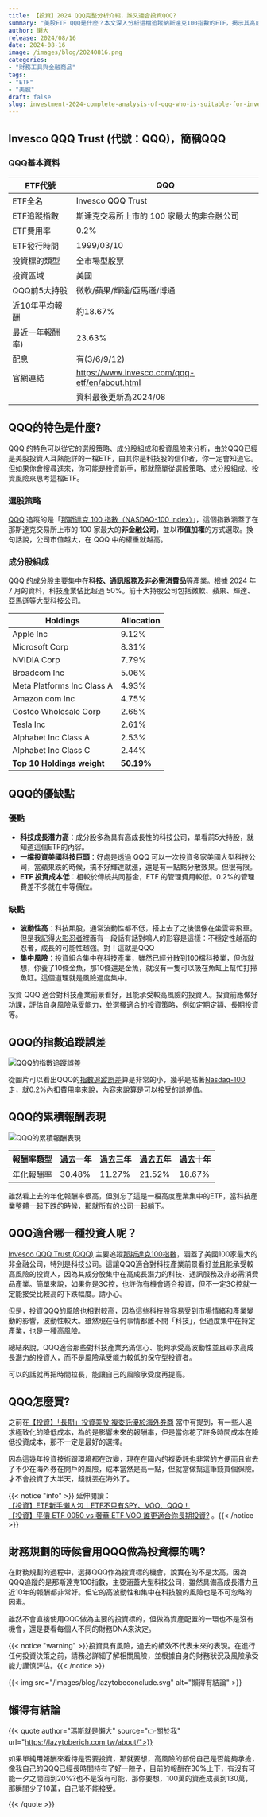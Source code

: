 ```yaml
---
title: 【投資】2024 QQQ完整分析介紹，誰又適合投資QQQ?
summary: "美股ETF QQQ是什麼？本文深入分析這檔追蹤納斯達克100指數的ETF，揭示其高成長潛力與科技股集中風險。了解QQQ的優缺點、績效表現，以及它適合哪種投資人，助你評估是否將這檔熱門ETF納入你的投資組合。"
author: 懶大
release: 2024/08/16
date: 2024-08-16
image: /images/blog/20240816.png
categories:
- "財務工具與金融商品"
tags:
- "ETF"
- "美股"
draft: false
slug: investment-2024-complete-analysis-of-qqq-who-is-suitable-for-investing-in-qqq
---
```

## Invesco QQQ Trust (代號：QQQ)，簡稱QQQ

### QQQ基本資料

| ETF代號    | QQQ |
|----------| --- |
| ETF全名    | Invesco QQQ Trust |
| ETF追蹤指數  | 斯達克交易所上市的 100 家最大的非金融公司 |
| ETF費用率   | 0.2% |
| ETF發行時間  | 1999/03/10 |
| 投資標的類型   | 全市場型股票 |
| 投資區域     | 美國 |
| QQQ前5大持股 | 微軟/蘋果/輝達/亞馬遜/博通 |
| 近10年平均報酬 | 約18.67% |
| 最近一年報酬率) | 23.63% |
| 配息       | 有(3/6/9/12) |
| 官網連結     | https://www.invesco.com/qqq-etf/en/about.html |
|          | 資料最後更新為2024/08 |

## QQQ的特色是什麼?

QQQ 的特色可以從它的選股策略、成分股組成和投資風險來分析，由於QQQ已經是美股投資人耳熟能詳的一檔ETF，由其你是科技股的信仰者，你一定會知道它。但如果你會搜尋進來，你可能是投資新手，那就簡單從選股策略、成分股組成、投資風險來思考這檔ETF。

### 選股策略

[QQQ](https://www.invesco.com/qqq-etf/en/about.html) 追蹤的是「[那斯達克 100 指數（NASDAQ-100 Index）](https://www.google.com/finance/quote/NDX:INDEXNASDAQ?sa=X&ved=2ahUKEwiKpeumg_iHAxVCbPUHHZLaLA0Q3ecFegQIMhAf)」，這個指數涵蓋了在那斯達克交易所上市的 100 家最大的**非金融公司**，並以**市值加權**的方式選取。換句話說，公司市值越大，在 QQQ 中的權重就越高。

### 成分股組成

QQQ 的成分股主要集中在**科技、通訊服務及非必需消費品**等產業。根據 2024 年 7 月的資料，科技產業佔比超過 50%。前十大持股公司包括微軟、蘋果、輝達、亞馬遜等大型科技公司。

| Holdings                     | Allocation |
| ---                          | ---        |
| Apple Inc                    | 9.12%      |
| Microsoft Corp               | 8.31%      |
| NVIDIA Corp                  | 7.79%      |
| Broadcom Inc                 | 5.06%      |
| Meta Platforms Inc Class A   | 4.93%      |
| Amazon.com Inc               | 4.75%      |
| Costco Wholesale Corp        | 2.65%      |
| Tesla Inc                    | 2.61%      |
| Alphabet Inc Class A         | 2.53%      |
| Alphabet Inc Class C         | 2.44%      |
| **Top 10 Holdings weight**   | **50.19%** |


## QQQ的優缺點

### 優點

- **科技成長潛力高**：成分股多為具有高成長性的科技公司，單看前5大持股，就知道這個ETF的內容。
- **一檔投資美國科技巨頭**：好處是透過 QQQ 可以一次投資多家美國大型科技公司，當蘋果跌的時候，搞不好輝達就漲，還是有一點點分散效果。但很有限。
- **ETF 投資成本低**：相較於傳統共同基金，ETF 的管理費用較低。0.2%的管理費差不多就在中等價位。

### 缺點

- **波動性高**：科技類股，通常波動性都不低，搭上去了之後很像在坐雲霄飛車。但是我記得[火影忍者](https://www.netflix.com/tw/title/70205012)裡面有一段話有話對鳴人的形容是這樣：不穩定性越高的忍者，成長的可能性越強。對！這就是QQQ
- **集中風險**：投資組合集中在科技產業，雖然已經分散到100檔科技業，但你就想，你養了10條金魚，那10條還是金魚，就沒有一隻可以吸在魚缸上幫忙打掃魚缸。這個道理就是風險過度集中。

投資 QQQ 適合對科技產業前景看好，且能承受較高風險的投資人。投資前應做好功課，評估自身風險承受能力，並選擇適合的投資策略，例如定期定額、長期投資等。

## QQQ的指數追蹤誤差

![QQQ的指數追蹤誤差](/images/blog/20240816_1.png)

從圖片可以看出QQQ的[指數追蹤誤差](https://www.invesco.com/qqq-etf/en/performance.html)算是非常的小，幾乎是貼著[Nasdaq-100](https://www.google.com/finance/quote/NDX:INDEXNASDAQ?sa=X&ved=2ahUKEwiKpeumg_iHAxVCbPUHHZLaLA0Q3ecFegQIMhAf)走，就0.2%內扣費用率來說，內容來說算是可以接受的誤差值。

## QQQ的累積報酬表現

![QQQ的累積報酬表現](/images/blog/20240816_2.png)

| 報酬率類型 | 過去一年 | 過去三年 | 過去五年 | 過去十年 |
| --- | --- | --- | --- | --- |
| 年化報酬率 | 30.48% | 11.27% | 21.52% | 18.67% |

雖然看上去的年化報酬率很高，但別忘了這是一檔高度產業集中的ETF，當科技產業整體一起下跌的時候，那就所有的公司一起躺下。

## QQQ適合哪一種投資人呢？

[Invesco QQQ Trust (QQQ)](https://www.invesco.com/qqq-etf/en/about.html) 主要追蹤[那斯達克100指數](https://www.google.com/finance/quote/NDX:INDEXNASDAQ?sa=X&ved=2ahUKEwiKpeumg_iHAxVCbPUHHZLaLA0Q3ecFegQIMhAf)，涵蓋了美國100家最大的非金融公司，特別是科技公司。這讓QQQ適合對科技產業前景看好並且能承受較高風險的投資人，因為其成分股集中在高成長潛力的科技、通訊服務及非必需消費品產業。簡單來說，如果你是3C控，也許你有機會適合投資，但不一定3C控就一定能接受比較高的下跌幅度。請小心。

但是，投資[QQQ](https://www.invesco.com/qqq-etf/en/about.html)的風險也相對較高，因為這些科技股容易受到市場情緒和產業變動的影響，波動性較大。雖然現在任何事情都離不開「科技」，但過度集中在特定產業，也是一種高風險。

總結來說，QQQ適合那些對科技產業充滿信心、能夠承受高波動性並且尋求高成長潛力的投資人，而不是風險承受能力較低的保守型投資者。

可以的話就再把時間拉長，能讓自己的風險承受度再提高。

## QQQ怎麼買?

之前在[【投資】「長期」投資美股 複委託優於海外券商](https://lazytoberich.com.tw/blog/investment-long-term-investing-in-us-stocks-is-better-with-multiple-delegations-than-overseas-brokerages/) 當中有提到，有一些人追求極致化的降低成本，為的是影響未來的報酬率，但是當你花了許多時間成本在降低投資成本，那不一定是最好的選擇。

因為這幾年投資技術跟環境都在改變，現在在國內的複委託也非常的方便而且省去了不少在海外券在開戶的風險，成本當然是高一點，但就當做幫這筆錢買個保險。才不會投資了大半天，錢就丟在海外了。

{{< notice "info" >}} 延伸閱讀：<br>
[【投資】ETF新手懶人包｜ETF不只有SPY、VOO、QQQ！](https://lazytoberich.com.tw/blog/investment-etf-beginner-s-guide-etfs-are-not-limited-to-spy-voo-qqq/)<br>
[【投資】平價 ETF 0050 vs 奢華 ETF VOO 誰更適合你長期投資?](https://lazytoberich.com.tw/blog/investing-affordable-vs-luxury-etf-comparison/)
。{{< /notice >}}

## 財務規劃的時候會用QQQ做為投資標的嗎?

在財務規劃的過程中，選擇QQQ作為投資標的機會，說實在的不是太高，因為QQQ追蹤的是那斯達克100指數，主要涵蓋大型科技公司，雖然具備高成長潛力且近10年的報酬都非常好。但它的高波動性和集中在科技股的風險也是不可忽略的因素。

雖然不會直接使用QQQ做為主要的投資標的，但做為資產配置的一環也不是沒有機會，還是要看每個人不同的財務DNA來決定。

{{< notice "warning" >}}投資具有風險，過去的績效不代表未來的表現。在進行任何投資決策之前，請務必詳細了解相關風險，並根據自身的財務狀況及風險承受能力謹慎評估。{{< /notice >}}

{{< img src="/images/blog/lazytobeconclude.svg" alt="懶得有結論" >}}

## 懶得有結論

{{< quote author="瑪斯就是懶大" source="👉關於我" url="https://lazytoberich.com.tw/about/">}}

如果單純用報酬來看待是否要投資，那就要想，高風險的部份自己是否能夠承擔，像我自己的QQQ已經長時間持有了好一陣子，目前的報酬在30%上下，有沒有可能一夕之間回到20%?也不是沒有可能，那你要想，100萬的資產成長到130萬，那瞬間少了10萬，自己能不能接受。

{{< /quote >}}
